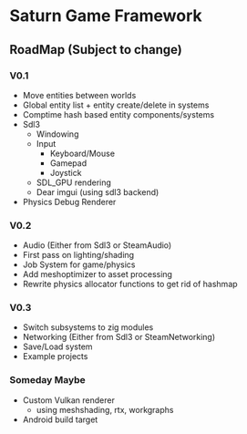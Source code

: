 # Saturn Game Framework

## RoadMap (Subject to change)

### V0.1
- Move entities between worlds
- Global entity list + entity create/delete in systems
- Comptime hash based entity components/systems
- Sdl3
	- Windowing
	- Input
		- Keyboard/Mouse
		- Gamepad
		- Joystick
	- SDL_GPU rendering
	- Dear imgui (using sdl3 backend)
- Physics Debug Renderer

### V0.2
- Audio (Either from Sdl3 or SteamAudio)
- First pass on lighting/shading
- Job System for game/physics
- Add meshoptimizer to asset processing 
- Rewrite physics allocator functions to get rid of hashmap

### V0.3
- Switch subsystems to zig modules
- Networking (Either from Sdl3 or SteamNetworking)
- Save/Load system
- Example projects

### Someday Maybe
- Custom Vulkan renderer
	- using meshshading, rtx, workgraphs
- Android build target

